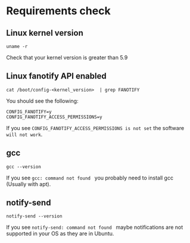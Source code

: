 # Requirements check
## Linux kernel version
``` 
uname -r
```
Check that your kernel version is greater than 5.9
## Linux fanotify API enabled
``` 
cat /boot/config-<kernel_version>  | grep FANOTIFY
```
You should see the following:
```
CONFIG_FANOTIFY=y
CONFIG_FANOTIFY_ACCESS_PERMISSIONS=y
```
If you see ` CONFIG_FANOTIFY_ACCESS_PERMISSIONS is not set ` the software `will not work`.
## gcc
```
gcc --version
```
If you see `gcc: command not found ` you probably need to install gcc (Usually with apt).
## notify-send
```
notify-send --version
```
If you see `notify-send: command not found ` maybe notifications are not supported in your OS as they are in Ubuntu.
